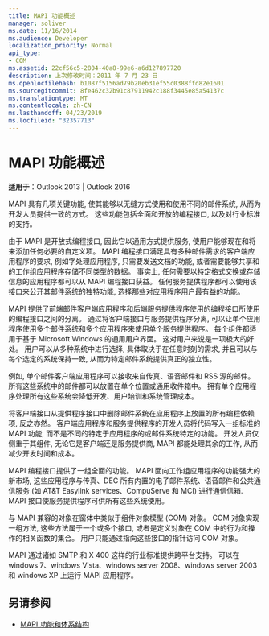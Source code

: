 ```yaml
---
title: MAPI 功能概述
manager: soliver
ms.date: 11/16/2014
ms.audience: Developer
localization_priority: Normal
api_type:
- COM
ms.assetid: 22cf56c5-2804-40a8-99e6-a6d127897720
description: 上次修改时间：2011 年 7 月 23 日
ms.openlocfilehash: b1087f5156ad79b20eb31ef55c0388ffd82e1601
ms.sourcegitcommit: 8fe462c32b91c87911942c188f3445e85a54137c
ms.translationtype: MT
ms.contentlocale: zh-CN
ms.lasthandoff: 04/23/2019
ms.locfileid: "32357713"
---
```

# <a name="mapi-feature-overview"></a>MAPI 功能概述
 
**适用于**：Outlook 2013 | Outlook 2016 
  
MAPI 具有几项关键功能, 使其能够以无缝方式使用和使用不同的邮件系统, 从而为开发人员提供一致的方式。 这些功能包括全面和开放的编程接口, 以及对行业标准的支持。 
  
由于 MAPI 是开放式编程接口, 因此它以通用方式提供服务, 使用户能够现在和将来添加任何必要的自定义项。 MAPI 编程接口满足具有多种邮件需求的客户端应用程序的要求, 例如字处理应用程序, 只需要发送文档的功能, 或者需要能够共享和的工作组应用程序存储不同类型的数据。 事实上, 任何需要以特定格式交换或存储信息的应用程序都可以从 MAPI 编程接口获益。 任何服务提供程序都可以使用该接口来公开其邮件系统的独特功能, 选择那些对应用程序用户最有益的功能。
  
MAPI 提供了前端邮件客户端应用程序和后端服务提供程序使用的编程接口所使用的编程接口之间的分离。 通过将客户端接口与服务提供程序分离, 可以让单个应用程序使用多个邮件系统和多个应用程序来使用单个服务提供程序。 每个组件都适用于基于 Microsoft Windows 的通用用户界面。 这对用户来说是一项极大的好处。 用户可以从多种系统中进行选择, 具体取决于在任意时刻的需求, 并且可以与每个选定的系统保持一致, 从而为特定邮件系统提供真正的独立性。 
  
例如, 单个邮件客户端应用程序可以接收来自传真、语音邮件和 RSS 源的邮件。 所有这些系统中的邮件都可以放置在单个位置或通用收件箱中。 拥有单个应用程序处理所有这些系统会降低开发、用户培训和系统管理成本。 
  
将客户端接口从提供程序接口中删除邮件系统在应用程序上放置的所有编程依赖项, 反之亦然。 客户端应用程序和服务提供程序的开发人员将代码写入一组标准的 MAPI 功能, 而不是不同的特定于应用程序的或邮件系统特定的功能。 开发人员仅侧重于其组件, 无论它是客户端还是服务提供商, MAPI 都能处理其余的工作, 从而减少开发时间和成本。
  
MAPI 编程接口提供了一组全面的功能。 MAPI 面向工作组应用程序的功能强大的新市场, 这些应用程序与传真、DEC 所有内置的电子邮件系统、语音邮件和公共通信服务 (如 AT&T Easylink services、CompuServe 和 MCI) 进行通信信箱. MAPI 接口使服务提供程序可供所有这些系统使用。 
  
与 MAPI 兼容的对象在窗体中类似于组件对象模型 (COM) 对象。 COM 对象实现一组方法, 这些方法属于一个或多个接口, 或者是定义对象在 COM 中的行为和操作的相关函数的集合。 用户只能通过指向这些接口的指针访问 COM 对象。
  
MAPI 通过诸如 SMTP 和 X 400 这样的行业标准提供跨平台支持。 可以在 windows 7、windows Vista、windows server 2008、windows server 2003 和 windows XP 上运行 MAPI 应用程序。 
  
## <a name="see-also"></a>另请参阅

- [MAPI 功能和体系结构](mapi-features-and-architecture.md)

